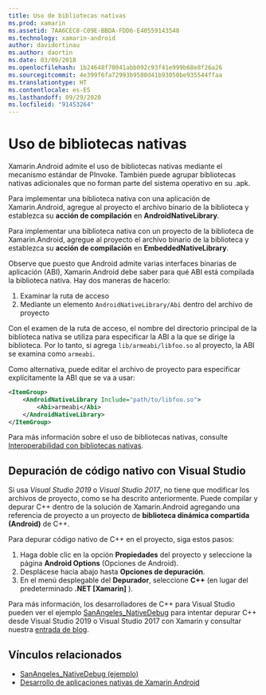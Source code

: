 ```yaml
---
title: Uso de bibliotecas nativas
ms.prod: xamarin
ms.assetid: 7AA6CEC8-C09E-BBDA-FDD6-E40559143548
ms.technology: xamarin-android
author: davidortinau
ms.author: daortin
ms.date: 03/09/2018
ms.openlocfilehash: 1b24648f70041abb092c93f41e999b68e8f26a26
ms.sourcegitcommit: 4e399f6fa72993b9580d41b93050be935544ffaa
ms.translationtype: HT
ms.contentlocale: es-ES
ms.lasthandoff: 09/29/2020
ms.locfileid: "91453264"
---
```

# <a name="using-native-libraries"></a>Uso de bibliotecas nativas

Xamarin.Android admite el uso de bibliotecas nativas mediante el mecanismo estándar de PInvoke. También puede agrupar bibliotecas nativas adicionales que no forman parte del sistema operativo en su .apk.

Para implementar una biblioteca nativa con una aplicación de Xamarin.Android, agregue al proyecto el archivo binario de la biblioteca y establezca su **acción de compilación** en **AndroidNativeLibrary**.

Para implementar una biblioteca nativa con un proyecto de la biblioteca de Xamarin.Android, agregue al proyecto el archivo binario de la biblioteca y establezca su **acción de compilación** en **EmbeddedNativeLibrary**.

Observe que puesto que Android admite varias interfaces binarias de aplicación (ABI), Xamarin.Android debe saber para qué ABI está compilada la biblioteca nativa.
Hay dos maneras de hacerlo:

1. Examinar la ruta de acceso
1. Mediante un elemento `AndroidNativeLibrary/Abi` dentro del archivo de proyecto

Con el examen de la ruta de acceso, el nombre del directorio principal de la biblioteca nativa se utiliza para especificar la ABI a la que se dirige la biblioteca. Por lo tanto, si agrega `lib/armeabi/libfoo.so` al proyecto, la ABI se examina como `armeabi`.

Como alternativa, puede editar el archivo de proyecto para especificar explícitamente la ABI que se va a usar:

```xml
<ItemGroup>
    <AndroidNativeLibrary Include="path/to/libfoo.so">
        <Abi>armeabi</Abi>
    </AndroidNativeLibrary>
</ItemGroup>
```

Para más información sobre el uso de bibliotecas nativas, consulte [Interoperabilidad con bibliotecas nativas](https://www.mono-project.com/docs/advanced/pinvoke/).

## <a name="debugging-native-code-with-visual-studio"></a>Depuración de código nativo con Visual Studio

Si usa *Visual Studio 2019* o *Visual Studio 2017*, no tiene que modificar los archivos de proyecto, como se ha descrito anteriormente.
Puede compilar y depurar C++ dentro de la solución de Xamarin.Android agregando una referencia de proyecto a un proyecto de **biblioteca dinámica compartida (Android)** de C++.

Para depurar código nativo de C++ en el proyecto, siga estos pasos:

1. Haga doble clic en la opción **Propiedades** del proyecto y seleccione la página **Android Options** (Opciones de Android).
2. Desplácese hacia abajo hasta **Opciones de depuración**.
3. En el menú desplegable del **Depurador**, seleccione **C++** (en lugar del predeterminado **.NET [Xamarin]** ).

Para más información, los desarrolladores de C++ para Visual Studio pueden ver el ejemplo [SanAngeles_NativeDebug](/samples/xamarin/monodroid-samples/sanangeles-ndk) para intentar depurar C++ desde Visual Studio 2019 o Visual Studio 2017 con Xamarin y consultar nuestra [entrada de blog](https://blog.xamarin.com/build-and-debug-c-libraries-in-xamarin-android-apps-with-visual-studio-2015/).

## <a name="related-links"></a>Vínculos relacionados

- [SanAngeles_NativeDebug (ejemplo)](/samples/xamarin/monodroid-samples/sanangeles-ndk)
- [Desarrollo de aplicaciones nativas de Xamarin Android](https://blogs.msdn.microsoft.com/vcblog/2015/02/23/developing-xamarin-android-native-applications/)